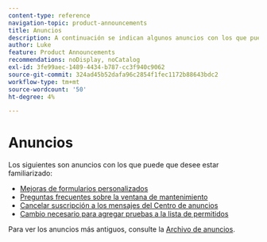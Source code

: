 ```yaml
---
content-type: reference
navigation-topic: product-announcements
title: Anuncios
description: A continuación se indican algunos anuncios con los que puede que desee estar familiarizado.
author: Luke
feature: Product Announcements
recommendations: noDisplay, noCatalog
exl-id: 3fe99aec-1489-4434-b787-cc3f940c9062
source-git-commit: 324ad45b52dafa96c2854f1fec1172b88643bdc2
workflow-type: tm+mt
source-wordcount: '50'
ht-degree: 4%

---
```


# Anuncios

Los siguientes son anuncios con los que puede que desee estar familiarizado:

* [Mejoras de formularios personalizados](../../product-announcements/announcements/custom-form-enhancements.md)
* [Preguntas frecuentes sobre la ventana de mantenimiento](../../product-announcements/announcements/maintenance-window-faq.md)
* [Cancelar suscripción a los mensajes del Centro de anuncios](unsubscribe-from-ac-messages.md)
* [Cambio necesario para agregar pruebas a la lista de permitidos](proofhq-domain-change-workfront.md)



Para ver los anuncios más antiguos, consulte la [Archivo de anuncios](announcement-archive/announcement-archive.md).
